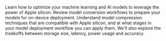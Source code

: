 Learn how to optimize your machine learning and AI models to leverage the power of Apple silicon. Review model conversion workflows to prepare your models for on-device deployment. Understand model compression techniques that are compatible with Apple silicon, and at what stages in your model deployment workflow you can apply them. We'll also explore the tradeoffs between storage size, latency, power usage and accuracy.

